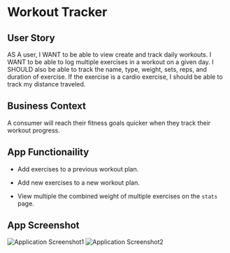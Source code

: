 # Workout Tracker

## User Story
AS A user, I WANT to be able to view create and track daily workouts. 
I WANT to be able to log multiple exercises in a workout on a given day. 
I SHOULD also be able to track the name, type, weight, sets, reps, and duration of exercise. 
If the exercise is a cardio exercise, I should be able to track my distance traveled.

## Business Context
A consumer will reach their fitness goals quicker when they track their workout progress.

## App Functionaility

  * Add exercises to a previous workout plan.

  * Add new exercises to a new workout plan.

  * View multiple the combined weight of multiple exercises on the `stats` page.


## App Screenshot
![Application Screenshot1](/screenshot1.png)
![Application Screenshot2](/screenshot2.png)
